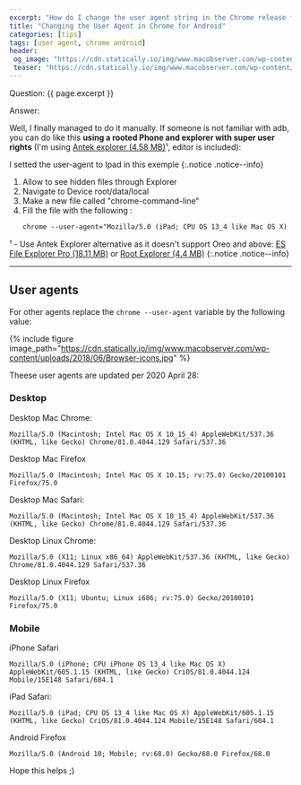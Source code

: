 ```yaml
---
excerpt: "How do I change the user agent string in the Chrome release for Android?"
title: "Changing the User Agent in Chrome for Android"
categories: [tips]
tags: [user agent, chrome android]
header:
 og_image: "https://cdn.statically.io/img/www.macobserver.com/wp-content/uploads/2018/06/Browser-icons.jpg"
 teaser: "https://cdn.statically.io/img/www.macobserver.com/wp-content/uploads/2018/06/Browser-icons.jpg?w=480"
---
```


Question: {{ page.excerpt }}

Answer:

Well, I finally managed to do it manually.
If someone is not familiar with adb, you can do like this **using a rooted Phone and explorer with super user rights** (I'm using [Antek explorer (4.58 MB)](/mega.nz/?key=ppkxHYSL&file=DKqH367vieMdBMRSDo_A2cQaYSGSCooqm29o1rtj-yI)¹, editor is included):

I setted the user-agent to Ipad in this exemple
{:.notice .notice--info}

1. Allow to see hidden files through Explorer
2. Navigate to Device root/data/local
3. Make a new file called "chrome-command-line"
4. Fill the file with the following :
   ```html
   chrome --user-agent="Mozilla/5.0 (iPad; CPU OS 13_4 like Mac OS X) AppleWebKit/605.1.15 (KHTML, like Gecko) CriOS/81.0.4044.124 Mobile/15E148 Safari/604.1"

   ```

¹ - Use Antek Explorer alternative as it doesn't support Oreo and above: [ES File Explorer Pro (18.11 MB)](/mega.nz/?key=AtlCiKhY&file=ZYxd01hxhgjIyPDvm9Ahwv1sQ7wE-pB_EUfCOaJvbkg) or [Root Explorer (4.4 MB)](/mega.nz/?key=Mpl0hIQZ&file=ibT3dnHmJZLRMMoPyqNh3TNoLFCTJFVa3fn94byFEHM)
{:.notice .notice--info}

***

## User agents

For other agents replace the `chrome --user-agent` variable by the following value:

{% include figure image_path="https://cdn.statically.io/img/www.macobserver.com/wp-content/uploads/2018/06/Browser-icons.jpg" %}


Theese user agents are updated per 2020 April 28:

### Desktop

Desktop Mac Chrome:
```text
Mozilla/5.0 (Macintosh; Intel Mac OS X 10_15_4) AppleWebKit/537.36 (KHTML, like Gecko) Chrome/81.0.4044.129 Safari/537.36
```

Desktop Mac Firefox
```text
Mozilla/5.0 (Macintosh; Intel Mac OS X 10.15; rv:75.0) Gecko/20100101 Firefox/75.0
```

Desktop Mac Safari:
```text
Mozilla/5.0 (Macintosh; Intel Mac OS X 10_15_4) AppleWebKit/537.36 (KHTML, like Gecko) Chrome/81.0.4044.129 Safari/537.36
```

Desktop Linux Chrome:
```text
Mozilla/5.0 (X11; Linux x86_64) AppleWebKit/537.36 (KHTML, like Gecko) Chrome/81.0.4044.129 Safari/537.36
```

Desktop Linux Firefox
```
Mozilla/5.0 (X11; Ubuntu; Linux i686; rv:75.0) Gecko/20100101 Firefox/75.0
```

### Mobile

iPhone Safari
```text
Mozilla/5.0 (iPhone; CPU iPhone OS 13_4 like Mac OS X) AppleWebKit/605.1.15 (KHTML, like Gecko) CriOS/81.0.4044.124 Mobile/15E148 Safari/604.1
```

iPad Safari:
```text
Mozilla/5.0 (iPad; CPU OS 13_4 like Mac OS X) AppleWebKit/605.1.15 (KHTML, like Gecko) CriOS/81.0.4044.124 Mobile/15E148 Safari/604.1
```

Android Firefox 
```
Mozilla/5.0 (Android 10; Mobile; rv:68.0) Gecko/68.0 Firefox/68.0
```

Hope this helps ;)
